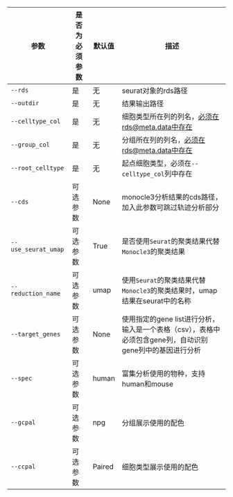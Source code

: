 | 参数                | 是否为必须参数 | 默认值 | 描述                                                         |
| ------------------- | -------------- | ------ | ------------------------------------------------------------ |
| `--rds`             | 是             | 无     | seurat对象的rds路径                                          |
| `--outdir`          | 是             | 无     | 结果输出路径                                                 |
| `--celltype_col`    | 是             | 无     | 细胞类型所在列的列名，必须在rds@meta.data中存在              |
| `--group_col`       | 是             | 无     | 分组所在列的列名，必须在rds@meta.data中存在                  |
| `--root_celltype`   | 是             | 无     | 起点细胞类型，必须在`--celltype_col`列中存在                 |
| `--cds`             | 可选参数       | None   | monocle3分析结果的cds路径，加入此参数可跳过轨迹分析部分      |
| `--use_seurat_umap` | 可选参数       | True   | 是否使用`Seurat`的聚类结果代替`Monocle3`的聚类结果           |
| `--reduction_name`  | 可选参数       | umap   | 使用`Seurat`的聚类结果代替`Monocle3`的聚类结果时，umap结果在seurat中的名称 |
| `--target_genes`    | 可选参数       | None   | 使用指定的gene list进行分析，输入是一个表格（csv），表格中必须包含gene列，自动识别gene列中的基因进行分析 |
| `--spec`            | 可选参数       | human  | 富集分析使用的物种，支持human和mouse                         |
| `--gcpal`           | 可选参数       | npg    | 分组展示使用的配色                                           |
| `--ccpal`           | 可选参数       | Paired | 细胞类型展示使用的配色                                       |
